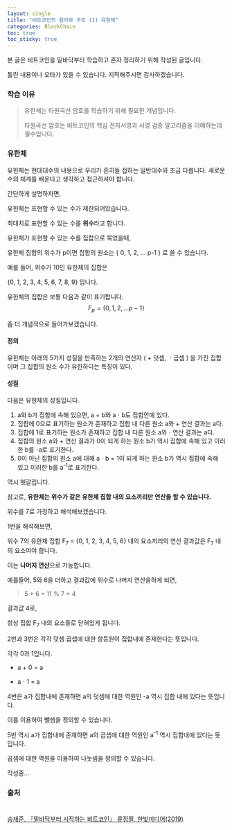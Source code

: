 ```yaml
---
layout: single
title: "비트코인의 원리와 구조 (1) 유한체"
categories: BlockChain
toc: true
toc_sticky: true
---
```


본 글은 비트코인을 밑바닥부터 학습하고 혼자 정리하기 위해 작성된 글입니다.

틀린 내용이나 오타가 있을 수 있습니다. 지적해주시면 감사하겠습니다.  



### 학습 이유

> 유한체는 타원곡선 암호를 학습하기 위해 필요한 개념입니다.
>
> 타원곡선 암호는 비트코인의 핵심 전자서명과 서명 검증 알고리즘을 이해하는데 필수입니다.  



### 유한체

유한체는 현대대수의 내용으로 우리가 흔히들 접하는 일반대수와 조금 다릅니다.
새로운 수의 체계를 배운다고 생각하고 접근하셔야 합니다.  



간단하게 설명하자면,

유한체는 표현할 수 있는 수가 제한되어있습니다.

최대치로 표현할 수 있는 수를 **위수**라고 합니다.  



유한체가 표현할 수 있는 수를 집합으로 묶었을때,

유한체 집합의 위수가 p이면 집합의 원소는 { 0, 1, 2, ... p-1 } 로 쓸 수 있습니다.

예를 들어, 위수가 10인 유한체의 집합은

{0, 1, 2, 3, 4, 5, 6, 7, 8, 9} 입니다.  



유한체의 집합은 보통 다음과 같이 표기합니다.
$$
F_p = \{0, 1, 2, ... p-1\}
$$

좀 더 개념적으로 들어가보겠습니다.  



#### 정의

유한체는 아래의 5가지 성질을 만족하는 2개의 연산자 ( + 덧셈, ㆍ곱셈 ) 을 가진 집합이며 그 집합의 원소 수가 유한하다는 특징이 있다.  



#### 성질

다음은 유한체의 성질입니다.  

1. a와 b가 집합에 속해 있으면, a + b와 aㆍb도 집합안에 있다.
2. 집합에 0으로 표기하는 원소가 존재하고 집합 내 다른 원소 a와 + 연산 결과는 a다.
3. 집합에 1로 표기하는 원소가 존재하고 집합 내 다른 원소 a와ㆍ연산 결과는 a다.
4. 집합의 원소 a와 + 연산 결과가 0이 되게 하는 원소 b가 역시 집합에 속해 있고 이러한 b를 -a로 표기한다.
5. 0이 아닌 집합의 원소 a에 대해 aㆍb = 1이 되게 하는 원소 b가 역시 집합에 속해 있고 이러한 b를 a<sup>-1</sup>로 표기한다.  



역시 헷갈립니다.  



참고로, **유한체는 위수가 같은 유한체 집합 내의 요소끼리만 연산을 할 수 있습니다.**

위수를 7로 가정하고 해석해보겠습니다.  



1번을 해석해보면, 

위수 7의 유한체 집합 F<sub>7</sub> = {0, 1, 2, 3, 4, 5, 6} 내의 요소끼리의 연산 결과값은 F<sub>7</sub> 내의 요소여야 합니다.

이는 **나머지 연산**으로 가능합니다.  



예를들어, 5와 6을 더하고 결과값에 위수로 나머지 연산을하게 되면,

> 5 + 6 = 11 % 7 = 4

결과값 4로,

항상 집합 F<sub>7</sub> 내의 요소들로 닫혀있게 됩니다.  



2번과 3번은 각각 덧셈 곱셉에 대한 항등원이 집합내에 존재한다는 뜻입니다.

각각 0과 1입니다.

- a + 0 = a

- aㆍ1 = a  



4번은 a가 집합내에 존재하면 a의 덧셈에 대한 역원인 -a 역시 집합 내에 있다는 뜻입니다.

이를 이용하여 뺄셈을 정의할 수 있습니다.



5번 역시 a가 집합내에 존재하면 a의 곱셉에 대한 역원인  a<sup>-1</sup> 역시 집합내에 있다는 뜻입니다.

곱셈에 대한 역원을 이용하여 나눗셈을 정의할 수 있습니다.  


작성중...



### 출처  
#

[ 송재준, 『밑바닥부터 시작하는 비트코인』 류정필, 한빛미디어(2019) ](https://www.hanbit.co.kr/store/books/look.php?p_code=B2663064363)	

